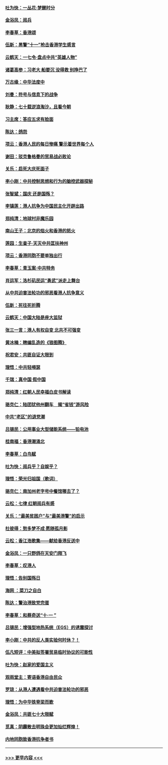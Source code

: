 #### [吐为快：一丛花‧梦醒时分](../pages/nsc993/n11567491.md?t=10041144) 
#### [金浴凤：阅兵](../pages/nsc993/n11567454.md?t=10041144) 
#### [李春草：香港颂](../pages/nsc993/n11567444.md?t=10041144) 
#### [伍新：黑警“十一”枪击香港学生感言](../pages/nsc993/n11567426.md?t=10041144) 
#### [云鹤天：一七令‧盘点中共“英雄人物”](../pages/nsc993/n11567091.md?t=10041144) 
#### [诸葛高参：习老大 船要沉 没得救 别挣巴了](../pages/nsc993/n11566976.md?t=10041144) 
#### [万古缘：中华法度中](../pages/nsc993/n11566726.md?t=10041144) 
#### [刘曼：符号与信息下的战争](../pages/nsc993/n11564655.md?t=10041144) 
#### [耿静：七十载逆浪淘沙，且看今朝](../pages/nsc993/n11564520.md?t=10041144) 
#### [习主席：答应五求有脸面](../pages/nsc993/n11563953.md?t=10041144) 
#### [陈达：鸽怨](../pages/nsc993/n11561879.md?t=10041144) 
#### [项云：香港人民的每日惨痛  警示着世界每个人](../pages/nsc993/n11559273.md?t=10041144) 
#### [谢田：驳克鲁格曼的贸易战必败论](../pages/nsc993/n11555840.md?t=10041144) 
#### [关乐：启死大庆死面子](../pages/nsc993/n11556823.md?t=10041144) 
#### [李小刚：中共控制思想和行为的脑控武器探秘](../pages/nsc993/n11556776.md?t=10041144) 
#### [张智斌：国庆  还是国殇？](../pages/nsc993/n11556617.md?t=10041144) 
#### [李镇莲：港人抗争为中国民主化开辟出路](../pages/nsc993/n11556570.md?t=10041144) 
#### [郑纯清：地球村非魔乐园](../pages/nsc993/n11555415.md?t=10041144) 
#### [南山王子：北京的焰火和香港的怒火](../pages/nsc993/n11555318.md?t=10041144) 
#### [莲园：生查子·天灭中共匡扶神州](../pages/nsc993/n11555302.md?t=10041144) 
#### [项云：香港同胞不要单独出行](../pages/nsc993/n11555276.md?t=10041144) 
#### [李春草：青玉案‧中共特务](../pages/nsc993/n11552356.md?t=10041144) 
#### [肖运军：洛杉矶民运“勇武”派走上舞台](../pages/nsc993/n11551595.md?t=10041144) 
#### [从中共迫害法轮功的邪恶看港人抗争意义](../pages/nsc993/n11540858.md?t=10041144) 
#### [伍新：死往死折腾](../pages/nsc993/n11550174.md?t=10041144) 
#### [云鹤天：中国大陆是座大监狱](../pages/nsc993/n11550155.md?t=10041144) 
#### [张三一言：港人有权自变 北共不可强变](../pages/nsc993/n11550132.md?t=10041144) 
#### [黄冰楠：瞎编乱造的《狼图腾》](../pages/nsc993/n11550082.md?t=10041144) 
#### [祝君安：共匪自证大限到](../pages/nsc993/n11550041.md?t=10041144) 
#### [理悟：中共轻嘚瑟](../pages/nsc993/n11547978.md?t=10041144) 
#### [千瑞：真中国 假中国](../pages/nsc993/n11547865.md?t=10041144) 
#### [郑纯清：红朝人民幸福白皮书解读](../pages/nsc993/n11547499.md?t=10041144) 
#### [骆克仁：陆团犹他州翻车　揭“省钱”游风险](../pages/nsc993/n11546977.md?t=10041144) 
#### [中共“老区”的退党潮](../pages/nsc993/n11545995.md?t=10041144) 
#### [吕锡民：公用事业大型储能系统——铅电池](../pages/nsc993/n11545701.md?t=10041144) 
#### [桂南福：香港潮涌北](../pages/nsc993/n11545682.md?t=10041144) 
#### [李春草：白鸟赋](../pages/nsc993/n11545663.md?t=10041144) 
#### [吐为快：阅兵乎？自娱乎？](../pages/nsc993/n11545625.md?t=10041144) 
#### [理悟：荣光归祖国（歌词）](../pages/nsc993/n11545616.md?t=10041144) 
#### [骆克仁：南加州老字号中餐馆哪去了？](../pages/nsc993/n11545120.md?t=10041144) 
#### [云松：七律 红朝阅兵有感](../pages/nsc993/n11542394.md?t=10041144) 
#### [关乐：“最美贫困户”与“最美港警”的启示](../pages/nsc993/n11542252.md?t=10041144) 
#### [杜彼得：愁多梦不成 愿随孤月影](../pages/nsc993/n11540296.md?t=10041144) 
#### [云松：香江浩歌集——献给香港反送中](../pages/nsc993/n11540149.md?t=10041144) 
#### [金浴凤：一只野鸽在天安门翔飞](../pages/nsc993/n11540280.md?t=10041144) 
#### [李春草：叹港人](../pages/nsc993/n11540119.md?t=10041144) 
#### [理悟：告别国殇日](../pages/nsc993/n11539610.md?t=10041144) 
#### [海网 ：菜刀之自白](../pages/nsc993/n11539597.md?t=10041144) 
#### [陈达：警治港致党完蛋](../pages/nsc993/n11538127.md?t=10041144) 
#### [李春草：和蔡奇送“十·一 ”](../pages/nsc993/n11537810.md?t=10041144) 
#### [吕锡民：增强型地热系统（EGS）的诱震探讨](../pages/nsc993/n11537765.md?t=10041144) 
#### [李小刚：中共的反人类实验何时休？！](../pages/nsc993/n11537669.md?t=10041144) 
#### [伍凡短评：中美拟签署贸易临时协议的可能性](../pages/nsc993/n11536773.md?t=10041144) 
#### [吐为快：赵家的爱国主义](../pages/nsc993/n11536750.md?t=10041144) 
#### [观雨堂主：寄语香港自由民众](../pages/nsc993/n11536735.md?t=10041144) 
#### [罗琼：从港人遭遇看中共迫害法轮功的邪恶](../pages/nsc993/n11507862.md?t=10041144) 
#### [理悟：为中华铁脊梁而歌](../pages/nsc993/n11534458.md?t=10041144) 
#### [金浴凤：共匪七十大限赋](../pages/nsc993/n11534434.md?t=10041144) 
#### [觅真：阴霾散去明珠会更加灿烂辉煌！](../pages/nsc993/n11531858.md?t=10041144) 
#### [内地同胞致香港抗争者书](../pages/nsc993/n11531645.md?t=10041144) 

----
#### [ >>> 更早内容 <<< ](../indexes/nsc993-earlier.md)
